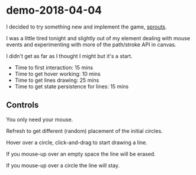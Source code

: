# demo-2018-04-04 #

I decided to try something new and implement the game,
[sprouts](https://en.wikipedia.org/wiki/Sprouts_(game)).

I was a little tired tonight and slightly out of my element dealing
with mouse events and experimenting with more of the path/stroke API
in canvas.

I didn't get as far as I thought I might but it's a start.

- Time to first interaction: 15 mins
- Time to get hover working: 10 mins
- Time to get lines drawing: 25 mins
- Time to get state persistence for lines: 15 mins

## Controls ##

You only need your mouse.

Refresh to get different (random) placement of the initial circles.

Hover over a circle, click-and-drag to start drawing a line.

If you mouse-up over an empty space the line will be erased.

If you mouse-up over a circle the line will stay.
